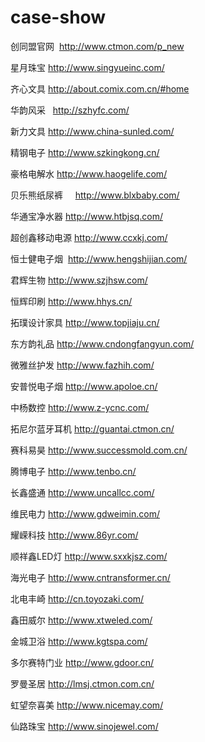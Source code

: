 # case-show
创同盟官网  http://www.ctmon.com/p_new

星月珠宝    http://www.singyueinc.com/

齐心文具    http://about.comix.com.cn/#home

华韵风采   	http://szhyfc.com/

新力文具	  http://www.china-sunled.com/

精钢电子	  http://www.szkingkong.cn/

豪格电解水  http://www.haogelife.com/

贝乐熊纸尿裤     http://www.blxbaby.com/

华通宝净水器  http://www.htbjsq.com/

超创鑫移动电源  http://www.ccxkj.com/

恒士健电子烟  http://www.hengshijian.com/

君辉生物 http://www.szjhsw.com/

恒辉印刷 http://www.hhys.cn/

拓璞设计家具 http://www.topjiaju.cn/

东方韵礼品 http://www.cndongfangyun.com/

微雅丝护发 http://www.fazhih.com/

安普悦电子烟 http://www.apoloe.cn/

中杨数控 http://www.z-ycnc.com/

拓尼尔蓝牙耳机 http://guantai.ctmon.cn/

赛科易昊 http://www.successmold.com.cn/

腾博电子 http://www.tenbo.cn/

长鑫盛通 http://www.uncallcc.com/

维民电力 http://www.gdweimin.com/

耀嵘科技 http://www.86yr.com/

顺祥鑫LED灯 http://www.sxxkjsz.com/

海光电子 http://www.cntransformer.cn/

北电丰崎 http://cn.toyozaki.com/

鑫田威尔 http://www.xtweled.com/

金城卫浴 http://www.kgtspa.com/

多尔赛特门业 http://www.gdoor.cn/

罗曼圣居 http://lmsj.ctmon.com.cn/

虹望奈喜美 http://www.nicemay.com/

仙路珠宝 http://www.sinojewel.com/






















